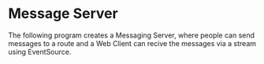 # Message Server
The following program creates a Messaging Server, where people can send messages to a route and 
a Web Client can recive the messages via a stream using EventSource.

